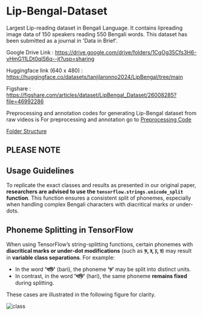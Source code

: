 # Lip-Bengal-Dataset

Largest Lip-reading dataset in Bengali Language. It contains lipreading image data of 150 speakers reading 550 Bengali words. This dataset has been submitted as a journal in 'Data in Brief'.

Google Drive Link : https://drive.google.com/drive/folders/1CgOg35Cfs3H6-vHmG11LDt0qlS6q--jt?usp=sharing

Huggingface link (640 x 480) : https://huggingface.co/datasets/tanjilaronno2024/LipBengal/tree/main

Figshare : https://figshare.com/articles/dataset/LipBengal_Dataset/26008285?file=46992286

Preprocessing and annotation codes for generating Lip-Bengal dataset from raw videos is 
For preprocessing and annotation go to [Preprocessing Code](finalDatasetCode.ipynb)


[Folder Structure](DataStructure.PNG)

## PLEASE NOTE
## Usage Guidelines

To replicate the exact classes and results as presented in our original paper, **researchers are advised to use the `tensorflow.strings.unicode_split` function**. This function ensures a consistent split of phonemes, especially when handling complex Bengali characters with diacritical marks or under-dots.

## Phoneme Splitting in TensorFlow

When using TensorFlow’s string-splitting functions, certain phonemes with **diacritical marks or under-dot modifications** (such as **ড়, র, ঢ়, য়**) may result in **variable class separations**. For example:

- In the word **'বাড়ি'** (bari), the phoneme **‘ড়’** may be split into distinct units.
- In contrast, in the word **'দাড়ি'** (hari), the same phoneme **remains fixed** during splitting.

These cases are illustrated in the following figure for clarity.



![class](https://github.com/user-attachments/assets/027c24b5-9f91-471a-aa14-0d2e04953672)
